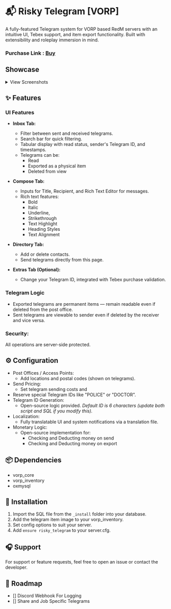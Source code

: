 # 📬 Risky Telegram [VORP]
A fully-featured Telegram system for VORP based RedM servers with an intuitive UI, Tebex support, and item export functionality. Built with extensibility and roleplay immersion in mind.

### Purchase Link : [**Buy**](https://riskyshot-developments.tebex.io/package/telegram)

## Showcase
<details>
  <Summary>View Screenshots</Summary>
  
  ### Telegrams Tab
  ![{993159F6-8756-496F-9B21-CCC5B925E30D}](https://github.com/user-attachments/assets/d1546d27-e518-4a8e-b262-3afe98f77961)

  ### Compose Tab
  ![{8A05C7C3-A9A7-4A34-A99D-9098E57114C4}](https://github.com/user-attachments/assets/bb605806-a784-478d-9808-c557a44bbd5a)

  ### Directory Tab
  ![{A4E7429D-CE0F-4870-B4C1-FFF549474D9A}](https://github.com/user-attachments/assets/edc50100-f320-4288-ba3e-c5176af10601)
  ![{E6153873-5F90-441D-852F-7A119DFE5600}](https://github.com/user-attachments/assets/12691ad6-0b9d-4944-878e-4167ee71a7cb)

  ### Extras Tab
  ![{FE8FB96E-A52D-44C9-9C3B-A5AF2EE6B66D}](https://github.com/user-attachments/assets/4e39b148-2be5-4b61-adb5-0b106b23dca9)

  ### Item Telegram
  ![{B25FE2EB-2446-48DB-BD84-86CEA96AA722}](https://github.com/user-attachments/assets/376aeb86-fd44-4178-81f3-7b8d9ab2798d)

</details>

## ✨ Features
### UI Features
- **Inbox Tab:**
  - Filter between sent and received telegrams.
  - Search bar for quick filtering.
  - Tabular display with read status, sender's Telegram ID, and timestamps.
  - Telegrams can be:
    - Read
    - Exported as a physical item
    - Deleted from view
      
- **Compose Tab:**
  - Inputs for Title, Recipient, and Rich Text Editor for messages.
  - Rich text features:
    - Bold
    - Italic
    - Underline,
    - Strikethrough
    - Text Highlight
    - Heading Styles
    - Text Alignment

- **Directory Tab:**
  - Add or delete contacts.
  - Send telegrams directly from this page.

- **Extras Tab (Optional):**
  - Change your Telegram ID, integrated with Tebex purchase validation.

### Telegram Logic
  - Exported telegrams are permanent items — remain readable even if deleted from the post office.
  - Sent telegrams are viewable to sender even if deleted by the receiver and vice versa.
    
### Security:
  All operations are server-side protected.

## ⚙️ Configuration
  - Post Offices / Access Points:
    - Add locations and postal codes (shown on telegrams).
  - Send Pricing:
    - Set telegram sending costs and
  - Reserve special Telegram IDs like "POLICE" or "DOCTOR".
  - Telegram ID Generation:
    - Open-source logic provided. *Default ID is 6 characters (update both script and SQL if you modify this).*
  - Localization:
    - Fully translatable UI and system notifications via a translation file.
  - Monetary Logic:
    - Open-source implementation for:
      - Checking and Deducting money on send
      - Checking and Deducting money on export

## 📦 Dependencies
  - vorp_core
  - vorp_inventory
  - oxmysql

## 🚀 Installation

1. Import the SQL file from the `_install` folder into your database.
2. Add the telegram item image to your vorp_inventory.
3. Set config options to suit your server.
4. Add `ensure risky_telegram` to your server.cfg.

## 🎧 Support
For support or feature requests, feel free to open an issue or contact the developer.

## 🔮 Roadmap
- [] Discord Webhook For Logging
- [] Share and Job Specific Telegrams
